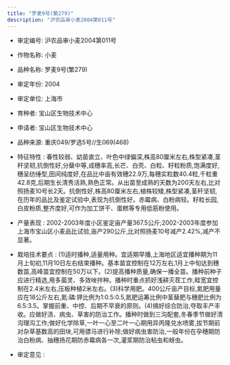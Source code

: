 ```yaml
---
title: "罗麦9号(繁279)"
description: "沪农品审小麦2004第011号"
---
```

* 审定编号:  沪农品审小麦2004第011号

*  作物名称:  小麦

*  品种名称:  罗麦9号(繁279)

*  审定年份:  2004

*  审定单位:  上海市

* 育种者:  宝山区生物技术中心

*  申请者:  宝山区生物技术中心

*  品种来源:  重庆049/罗选5号//生069(468)

*  特征特性 : 
春性较弱、幼苗直立、叶色中绿偏深,株高80厘米左右,株型紧凑,茎秆坚韧,抗倒性好,分蘖中等,成穗率高,长芒、白壳、白粒、籽粒粉质,饱满度好,穗呈纺缍型,田间纯度好,在品比中亩有效穗22.9万,每穗实粒数40.4粒,千粒重42.8克,后期生长清秀活熟,熟色正常。从出苗至成熟的天数为200天左右,比对照扬麦10号长2天。抗倒性好,株高80厘米左右,植株较矮,株型紧凑,茎秆坚韧,在历年的品比及鉴定试验中,表现为抗倒性好。赤霉病、白粉病轻。籽粒长园,白皮粉质,整齐度好,可作为加工饼干、蛋糕等专用低筋粉使用。
 
*  产量表现 : 
2002-2003年度小区鉴定亩产量367.5公斤;2002-2003年度参加上海市宝山区小麦品比试验,亩产290公斤,比对照扬麦10号减产2.42%,减产不显著。

*  栽培技术要点 : 
(1)适时播种,适量用种。宜适期早播,上海地区适宜播种期为11月上旬初,11月10日左右结束播种。基本苗宜控制在12万左右,1月上中旬达到穗数苗,高峰苗宜控制在50万以下。(2)提高播种质量,确保一播全苗。播种前种子应进行精选,用多菌灵、多效唑拌种。播种时重点抓好浅耕灭茬工作,畦宽宜控制在2.4米左右,压板种植2米左右。(3)科学用肥。400公斤亩产目标,氮肥用量应在18公斤左右,氮:磷:钾比例为1:0.5:0.5,氮肥运筹比例中茎蘖肥与穗肥比例为6.5:3.5。掌握前重、中控、后期不早衰的原则。(4)搞好综合防治,夺取丰产丰收。应做好渍、病虫、草害的防治工作。播种时做到三沟配套,冬春季节做好清沟理沟工作;做好化学除草,一叶一心至二叶一心期用异丙隆兑水喷雾,拔节期前对杂草基数高的田块,可用骠马进行补除;做好病虫害防治,一般年份在孕穗期防治白粉病、抽穗扬花期防赤霉病各一次,灌浆期防治粘虫和蚜虫。

*  审定意见 : 

